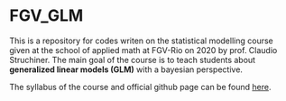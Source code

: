 # FGV_GLM
This is a repository for codes writen on the statistical modelling course given at the school of applied math at FGV-Rio on 2020 by prof. Claudio Struchiner. The main goal of the course is to teach students about **generalized linear models (GLM)** with a bayesian perspective. 

The syllabus of the course and official github page can be found [here](https://github.com/claustru/ME-pos/blob/master/Docs/EmentaModelagemEstatisticaMestradoClaudioStruchiner.pdf).  
